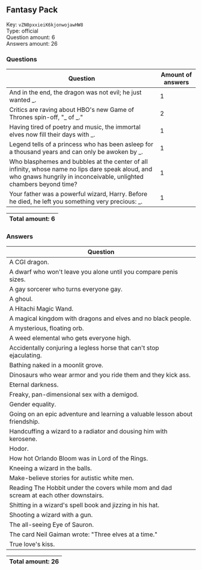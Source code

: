 ## Fantasy Pack
Key: `vZN0pxxieiK6kjonwojawHW8`  
Type: official  
Question amount: 6  
Answers amount: 26
### Questions
| Question | Amount of answers |
|---|---|
| And in the end, the dragon was not evil; he just wanted _. | 1 |
| Critics are raving about HBO's new Game of Thrones spin-off, "_ of _." | 2 |
| Having tired of poetry and music, the immortal elves now fill their days with _. | 1 |
| Legend tells of a princess who has been asleep for a thousand years and can only be awoken by _. | 1 |
| Who blasphemes and bubbles at the center of all infinity, whose name no lips dare speak aloud, and who gnaws hungrily in inconceivable, unlighted chambers beyond time? | 1 |
| Your father was a powerful wizard, Harry. Before he died, he left you something very precious: _. | 1 |

|Total amount: 6|
|---|

### Answers
| Question |
|---|
| A CGI dragon. |
| A dwarf who won't leave you alone until you compare penis sizes. |
| A gay sorcerer who turns everyone gay. |
| A ghoul. |
| A Hitachi Magic Wand. |
| A magical kingdom with dragons and elves and no black people. |
| A mysterious, floating orb. |
| A weed elemental who gets everyone high. |
| Accidentally conjuring a legless horse that can't stop ejaculating. |
| Bathing naked in a moonlit grove. |
| Dinosaurs who wear armor and you ride them and they kick ass. |
| Eternal darkness. |
| Freaky, pan-dimensional sex with a demigod. |
| Gender equality. |
| Going on an epic adventure and learning a valuable lesson about friendship. |
| Handcuffing a wizard to a radiator and dousing him with kerosene. |
| Hodor. |
| How hot Orlando Bloom was in Lord of the Rings. |
| Kneeing a wizard in the balls. |
| Make-believe stories for autistic white men. |
| Reading The Hobbit under the covers while mom and dad scream at each other downstairs. |
| Shitting in a wizard's spell book and jizzing in his hat. |
| Shooting a wizard with a gun. |
| The all-seeing Eye of Sauron. |
| The card Neil Gaiman wrote: "Three elves at a time." |
| True love's kiss. |

|Total amount: 26|
|---|